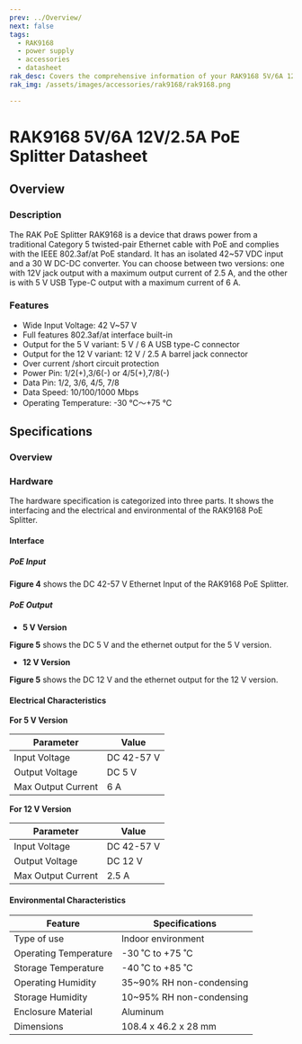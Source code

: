 ```yaml
---
prev: ../Overview/
next: false
tags: 
  - RAK9168
  - power supply
  - accessories
  - datasheet
rak_desc: Covers the comprehensive information of your RAK9168 5V/6A 12V/2.5A PoE Splitter to help you in using it. This information includes technical specifications, characteristics, and requirements.
rak_img: /assets/images/accessories/rak9168/rak9168.png

---
```


# RAK9168 5V/6A 12V/2.5A PoE Splitter Datasheet

## Overview

### Description

The RAK PoE Splitter RAK9168 is a device that draws power from a traditional Category 5 twisted-pair Ethernet cable with PoE and complies with the IEEE 802.3af/at PoE standard. It has an isolated 42~57&nbsp;VDC input and a 30&nbsp;W DC-DC converter. You can choose between two versions: one with 12V jack output with a maximum output current of 2.5&nbsp;A, and the other is with 5&nbsp;V USB Type-C output with a maximum current of 6&nbsp;A.

### Features

- Wide Input Voltage: 42&nbsp;V~57&nbsp;V 
- Full features 802.3af/at interface built-in
- Output for the 5&nbsp;V variant: 5&nbsp;V / 6&nbsp;A USB type-C connector
- Output for the 12&nbsp;V variant: 12&nbsp;V / 2.5&nbsp;A  barrel jack connector
- Over current /short circuit protection
- Power Pin: 1/2(+),3/6(-) or 4/5(+),7/8(-)
- Data Pin: 1/2, 3/6, 4/5, 7/8
- Data Speed: 10/100/1000&nbsp;Mbps
- Operating Temperature: -30&nbsp;℃～+75&nbsp;℃


## Specifications

### Overview

<rk-img
  src="/assets/images/accessories/rak9168/rak9168-5v-poe-spitter.png"
  width="70%"
  caption="RAK9168 5V PoE Splitter View"
/>

<rk-img
  src="/assets/images/accessories/rak9168/rak9168-12v-poe-splitter.png"
  width="70%"
  caption="RAK9168 12V PoE Splitter View"
/>

### Hardware

The hardware specification is categorized into three parts. It shows the interfacing and the electrical and environmental of the RAK9168 PoE Splitter.

#### Interface 

<rk-img
  src="/assets/images/accessories/rak9168/rj45-interface.png"
  width="40%"
  caption="RJ45 Interface and Pins"
/>


##### PoE Input

**Figure 4** shows the DC 42-57&nbsp;V Ethernet Input of the RAK9168 PoE Splitter.

<rk-img
  src="/assets/images/accessories/rak9168/poe-input.png"
  width="50%"
  caption="RAK9168 PoE Input"
/>

##### PoE Output

- <b> 5&nbsp;V Version </b>

**Figure 5** shows the DC 5&nbsp;V and the ethernet output for the 5&nbsp;V version.

<rk-img
  src="/assets/images/accessories/rak9168/5v-output.png"
  width="50%"
  caption="RAK9168 PoE Output 5V"
/>


- <b> 12&nbsp;V Version </b>

**Figure 5** shows the DC 12&nbsp;V and the ethernet output for the 12&nbsp;V version.

<rk-img
  src="/assets/images/accessories/rak9168/12v-output.png"
  width="50%"
  caption="RAK9168 PoE Output 5V"
/>

#### Electrical Characteristics


<b> For 5&nbsp;V Version </b>

| Parameter          | Value           |
| ------------------ | --------------- |
| Input Voltage      | DC 42-57&nbsp;V |
| Output Voltage     | DC 5&nbsp;V     |
| Max Output Current | 6&nbsp;A        |

<b> For 12&nbsp;V Version </b>

| Parameter          | Value           |
| ------------------ | --------------- |
| Input Voltage      | DC 42-57&nbsp;V |
| Output Voltage     | DC 12&nbsp;V    |
| Max Output Current | 2.5&nbsp;A      |

#### Environmental Characteristics

| Feature               | Specifications             |
| --------------------- | -------------------------- |
| Type of use           | Indoor environment         |
| Operating Temperature | -30&nbsp;˚C to +75&nbsp;˚C |
| Storage Temperature   | -40&nbsp;˚C to +85&nbsp;˚C |
| Operating Humidity    | 35~90% RH non-condensing   |
| Storage Humidity      | 10~95% RH non-condensing   |
| Enclosure Material    | Aluminum                   |
| Dimensions            | 108.4 x 46.2 x 28&nbsp;mm  |



